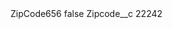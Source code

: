 <?xml version="1.0" encoding="UTF-8"?>
<CustomMetadata xmlns="http://soap.sforce.com/2006/04/metadata" xmlns:xsi="http://www.w3.org/2001/XMLSchema-instance" xmlns:xsd="http://www.w3.org/2001/XMLSchema">
    <label>ZipCode656</label>
    <protected>false</protected>
    <values>
        <field>Zipcode__c</field>
        <value xsi:type="xsd:string">22242</value>
    </values>
</CustomMetadata>
